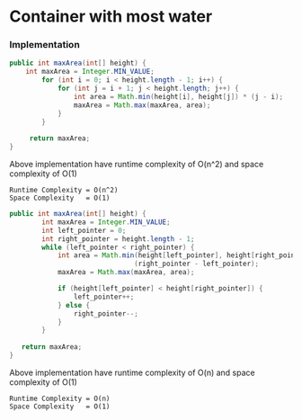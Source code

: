 # Container with most water


### Implementation

```java
public int maxArea(int[] height) {
    int maxArea = Integer.MIN_VALUE;
		for (int i = 0; i < height.length - 1; i++) {
			for (int j = i + 1; j < height.length; j++) {
				int area = Math.min(height[i], height[j]) * (j - i);
				maxArea = Math.max(maxArea, area);
			}
		}
    
	 return maxArea;
}
```
Above implementation have runtime complexity of O(n^2) and space complexity of O(1)

```
Runtime Complexity = O(n^2)
Space Complexity   = O(1)
```

```java
public int maxArea(int[] height) {
		int maxArea = Integer.MIN_VALUE;
		int left_pointer = 0;
		int right_pointer = height.length - 1;
		while (left_pointer < right_pointer) {
			int area = Math.min(height[left_pointer], height[right_pointer]) * 
			                   (right_pointer - left_pointer);
			maxArea = Math.max(maxArea, area);

			if (height[left_pointer] < height[right_pointer]) {
				left_pointer++;
			} else {
				right_pointer--;
			}
		}
	 
   return maxArea;
}
```

Above implementation have runtime complexity of O(n) and space complexity of O(1)

```
Runtime Complexity = O(n)
Space Complexity   = O(1)
```
